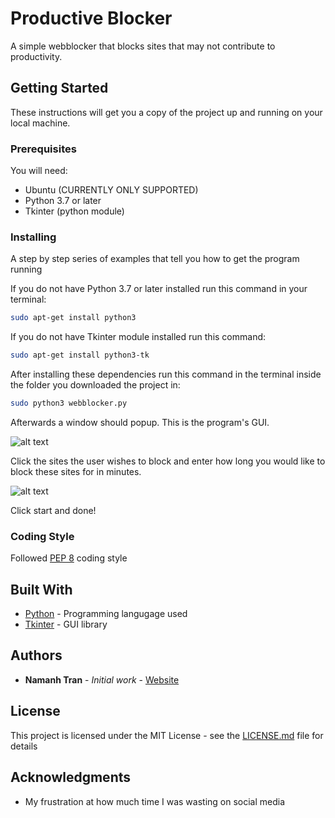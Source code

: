 # Productive Blocker

A simple webblocker that blocks sites that may not contribute to productivity.

## Getting Started

These instructions will get you a copy of the project up and running on your local machine.

### Prerequisites

You will need:

- Ubuntu (CURRENTLY ONLY SUPPORTED)
- Python 3.7 or later
- Tkinter (python module)

### Installing

A step by step series of examples that tell you how to get the program running

If you do not have Python 3.7 or later installed run this command in your terminal:

```bash
sudo apt-get install python3
```

If you do not have Tkinter module installed run this command:

```bash
sudo apt-get install python3-tk
```

After installing these dependencies run this command in the terminal inside the folder you downloaded the project in:

```bash
sudo python3 webblocker.py
```

Afterwards a window should popup. This is the program's GUI.

![alt text](https://github.com/NamanhTran/Productive-Blocker/tree/master/images/gui.png "GUI Example")

Click the sites the user wishes to block and enter how long you would like to block these sites for in minutes.

![alt text](https://github.com/NamanhTran/Productive-Blocker/tree/master/images/gui1.png "GUI Example2")

Click start and done!

### Coding Style

Followed [PEP 8](https://www.python.org/dev/peps/pep-0008/) coding style

## Built With

- [Python](http://www.dropwizard.io/1.0.2/docs/) - Programming langugage used
- [Tkinter](https://maven.apache.org/) - GUI library

## Authors

- **Namanh Tran** - *Initial work* - [Website](https://Namanh.me)

## License

This project is licensed under the MIT License - see the [LICENSE.md](LICENSE.md) file for details

## Acknowledgments

- My frustration at how much time I was wasting on social media
